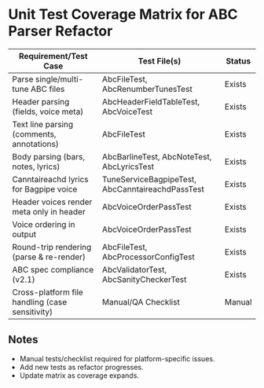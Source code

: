 # Unit Test Coverage Matrix for ABC Parser Refactor

| Requirement/Test Case                                 | Test File(s)                        | Status |
|------------------------------------------------------|--------------------------------------|--------|
| Parse single/multi-tune ABC files                    | AbcFileTest, AbcRenumberTunesTest    | Exists |
| Header parsing (fields, voice meta)                  | AbcHeaderFieldTableTest, AbcVoiceTest| Exists |
| Text line parsing (comments, annotations)            | AbcFileTest                          | Exists |
| Body parsing (bars, notes, lyrics)                   | AbcBarlineTest, AbcNoteTest, AbcLyricsTest | Exists |
| Canntaireachd lyrics for Bagpipe voice               | TuneServiceBagpipeTest, AbcCanntaireachdPassTest | Exists |
| Header voices render meta only in header             | AbcVoiceOrderPassTest                | Exists |
| Voice ordering in output                             | AbcVoiceOrderPassTest                | Exists |
| Round-trip rendering (parse & re-render)             | AbcFileTest, AbcProcessorConfigTest  | Exists |
| ABC spec compliance (v2.1)                           | AbcValidatorTest, AbcSanityCheckerTest| Exists |
| Cross-platform file handling (case sensitivity)       | Manual/QA Checklist                  | Manual |

## Notes
- Manual tests/checklist required for platform-specific issues.
- Add new tests as refactor progresses.
- Update matrix as coverage expands.
